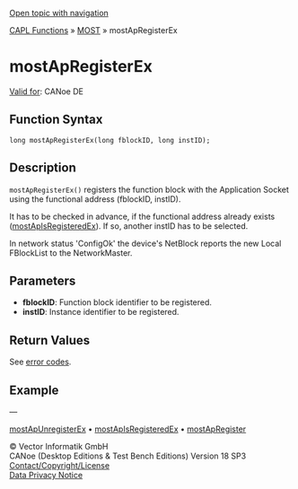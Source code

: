 [Open topic with navigation](../../../../../CANoeDEFamily.htm#Topics/CAPLFunctions/MOST/Functions/CAPLfunctionMOSTApRegisterEx.md)

[CAPL Functions](../../CAPLfunctions.md) » [MOST](../CAPLfunctionsMOSTOverview.md) » mostApRegisterEx

# mostApRegisterEx

[Valid for](../../../Shared/FeatureAvailability.md):  CANoe DE

## Function Syntax

```plaintext
long mostApRegisterEx(long fblockID, long instID);
```

## Description

`mostApRegisterEx()` registers the function block with the Application Socket using the functional address (fblockID, instID).

It has to be checked in advance, if the functional address already exists ([mostApIsRegisteredEx](CAPLfunctionMOSTApIsRegisteredEx.md)). If so, another instID has to be selected.

In network status 'ConfigOk' the device's NetBlock reports the new Local FBlockList to the NetworkMaster.

## Parameters

- **fblockID**: Function block identifier to be registered.
- **instID**: Instance identifier to be registered.

## Return Values

See [error codes](../CAPLfunctionsMOSTErrorCodes.md).

## Example

—

[mostApUnregisterEx](CAPLfunctionMOSTApUnregisterEx.md) • [mostApIsRegisteredEx](CAPLfunctionMOSTApIsRegisteredEx.md) • [mostApRegister](CAPLfunctionMOSTApRegister.md)

© Vector Informatik GmbH  
CANoe (Desktop Editions & Test Bench Editions) Version 18 SP3  
[Contact/Copyright/License](../../../Shared/ContactCopyrightLicense.md)  
[Data Privacy Notice](https://www.vector.com/int/en/company/get-info/privacy-policy/)
